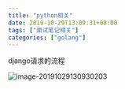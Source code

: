 ```yaml
---
title: "python相关"
date: 2019-10-29T13:09:31+08:00
tags: ["面试笔记相关"]
categories: ["golang"]
---
```

django请求的流程

![image-20191029130930203](/post/images/image-20191029130930203.png)


